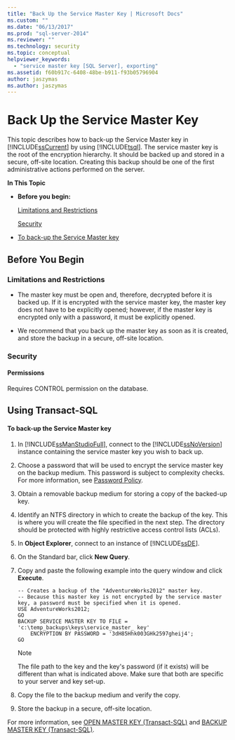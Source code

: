 ```yaml
---
title: "Back Up the Service Master Key | Microsoft Docs"
ms.custom: ""
ms.date: "06/13/2017"
ms.prod: "sql-server-2014"
ms.reviewer: ""
ms.technology: security
ms.topic: conceptual
helpviewer_keywords: 
  - "service master key [SQL Server], exporting"
ms.assetid: f60b917c-6408-48be-b911-f93b05796904
author: jaszymas
ms.author: jaszymas
---
```

# Back Up the Service Master Key
  This topic describes how to back-up the Service Master key in [!INCLUDE[ssCurrent](../../../includes/sscurrent-md.md)] by using [!INCLUDE[tsql](../../../includes/tsql-md.md)]. The service master key is the root of the encryption hierarchy. It should be backed up and stored in a secure, off-site location. Creating this backup should be one of the first administrative actions performed on the server.  
  
 **In This Topic**  
  
-   **Before you begin:**  
  
     [Limitations and Restrictions](#Restrictions)  
  
     [Security](#Security)  
  
-   [To back-up the Service Master key](#Procedure)  
  
##  <a name="BeforeYouBegin"></a> Before You Begin  
  
###  <a name="Restrictions"></a> Limitations and Restrictions  
  
-   The master key must be open and, therefore, decrypted before it is backed up. If it is encrypted with the service master key, the master key does not have to be explicitly opened; however, if the master key is encrypted only with a password, it must be explicitly opened.  
  
-   We recommend that you back up the master key as soon as it is created, and store the backup in a secure, off-site location.  
  
###  <a name="Security"></a> Security  
  
####  <a name="Permissions"></a> Permissions  
 Requires CONTROL permission on the database.  
  
##  <a name="Procedure"></a> Using Transact-SQL  
  
#### To back-up the Service Master key  
  
1.  In [!INCLUDE[ssManStudioFull](../../../includes/ssmanstudiofull-md.md)], connect to the [!INCLUDE[ssNoVersion](../../../includes/ssnoversion-md.md)] instance containing the service master key you wish to back up.  
  
2.  Choose a password that will be used to encrypt the service master key on the backup medium. This password is subject to complexity checks. For more information, see [Password Policy](../password-policy.md).  
  
3.  Obtain a removable backup medium for storing a copy of the backed-up key.  
  
4.  Identify an NTFS directory in which to create the backup of the key. This is where you will create the file specified in the next step. The directory should be protected with highly restrictive access control lists (ACLs).  
  
5.  In **Object Explorer**, connect to an instance of [!INCLUDE[ssDE](../../../includes/ssde-md.md)].  
  
6.  On the Standard bar, click **New Query**.  
  
7.  Copy and paste the following example into the query window and click **Execute**.  
  
    ```  
    -- Creates a backup of the "AdventureWorks2012" master key.  
    -- Because this master key is not encrypted by the service master key, a password must be specified when it is opened.  
    USE AdventureWorks2012;  
    GO  
    BACKUP SERVICE MASTER KEY TO FILE = 'c:\temp_backups\keys\service_master_ key'   
        ENCRYPTION BY PASSWORD = '3dH85Hhk003GHk2597gheij4';  
    GO  
    ```  
  
    > [!NOTE]  
    >  The file path to the key and the key's password (if it exists) will be different than what is indicated above. Make sure that both are specific to your server and key set-up.  
  
8.  Copy the file to the backup medium and verify the copy.  
  
9. Store the backup in a secure, off-site location.  
  
 For more information, see [OPEN MASTER KEY &#40;Transact-SQL&#41;](/sql/t-sql/statements/open-master-key-transact-sql) and [BACKUP MASTER KEY &#40;Transact-SQL&#41;](/sql/t-sql/statements/backup-master-key-transact-sql).  
  
  
